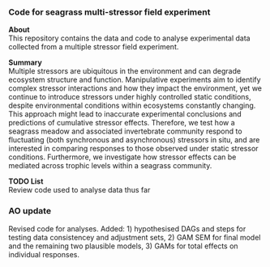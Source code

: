 ### Code for seagrass multi-stressor field experiment <br />

**About** <br />
This repository contains the data and code to analyse experimental data collected from a multiple stressor field experiment. <br />

**Summary** <br />
Multiple stressors are ubiquitous in the environment and can degrade ecosystem structure and function. Manipulative experiments aim to identify complex stressor interactions and how they impact the environment, yet we continue to introduce stressors under highly controlled static conditions, despite environmental conditions within ecosystems constantly changing. This approach might lead to inaccurate experimental conclusions and predictions of cumulative stressor effects. Therefore, we test how a seagrass meadow and associated invertebrate community respond to fluctuating (both synchronous and asynchronous) stressors in situ, and are interested in comparing responses to those observed under static stressor conditions. Furthermore, we investigate how stressor effects can be mediated across trophic levels within a seagrass community.

**TODO List** <br />
Review code used to analyse data thus far <br />



### AO update
Revised code for analyses. Added: 1) hypothesised DAGs and steps for testing data consistencey and adjustment sets, 2) GAM SEM for final model and the remaining two plausible models, 3) GAMs for total effects on individual responses.
